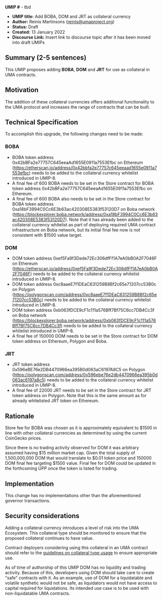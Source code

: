 **UMIP #** - tbd

- **UMIP title:** Add BOBA, DOM and JRT as collateral currency 
- **Author:** Reinis Martinsons (reinis@umaproject.org)
- **Status:** Draft
- **Created:** 13 January 2022
- **Discourse Link:** Insert link to discourse topic after it has been moved into draft UMIPs

## Summary (2-5 sentences)

This UMIP proposes adding **BOBA**, **DOM** and **JRT** for use as collateral in UMA contracts.

## Motivation

The addition of these collateral currencies offers additional functionality to the UMA protocol and increases the range of contracts that can be built.

## Technical Specification

To accomplish this upgrade, the following changes need to be made:

### BOBA

- BOBA token address 0x42bBFa2e77757C645eeaAd1655E0911a7553Efbc on Ethereum (https://etherscan.io/address/0x42bbfa2e77757c645eeaad1655e0911a7553efbc) needs to be added to the collateral currency whitelist introduced in UMIP-8.
- A final fee of 600 BOBA needs to be set in the Store contract for BOBA token address 0x42bBFa2e77757C645eeaAd1655E0911a7553Efbc on Ethereum.
- A final fee of 600 BOBA also needs to be set in the Store contract for BOBA token address 0xa18bF3994C0Cc6E3b63ac420308E5383f53120D7 on Boba network (https://blockexplorer.boba.network/address/0xa18bF3994C0Cc6E3b63ac420308E5383f53120D7). Note that it has already been added to the collateral currency whitelist as part of deploying required UMA contract infrastructure on Boba network, but its initial final fee now is not consistent with $1500 value target.

### DOM

- DOM token address 0xef5Fa9f3Dede72Ec306dfFf1A7eA0bB0A2F7046F on Ethereum (https://etherscan.io/address/0xef5Fa9f3Dede72Ec306dfFf1A7eA0bB0A2F7046F) needs to be added to the collateral currency whitelist introduced in UMIP-8.
- DOM token address 0xc8aaeE7f1DEaC631259B8Bf2c65e71207cc53B0c on Polygon (https://polygonscan.com/address/0xc8aaeE7f1DEaC631259B8Bf2c65e71207cc53B0c) needs to be added to the collateral currency whitelist introduced in UMIP-8.
- DOM token address 0xb063fDCE9cF1c111a576Bff7Bf75C6cc7DB4Cc3f on Boba network (https://blockexplorer.boba.network/address/0xb063fDCE9cF1c111a576Bff7Bf75C6cc7DB4Cc3f) needs to be added to the collateral currency whitelist introduced in UMIP-8.
- A final fee of 150000 DOM needs to be set in the Store contract for DOM token address on Ethereum, Polygon and Boba.

### JRT

- JRT token address 0x596eBE76e2DB4470966ea395B0d063aC6197A8C5 on Polygon (https://polygonscan.com/address/0x596ebe76e2db4470966ea395b0d063ac6197a8c5) needs to be added to the collateral currency whitelist introduced in UMIP-8.
- A final fee of 22000 JRT needs to be set in the Store contract for JRT token address on Polygon. Note that this is the same amount as for already whitelisted JRT token on Ethereum.

## Rationale

Store fee for BOBA was chosen as it is approximately equivalent to $1500 in line with other collateral currencies as determined by using the current CoinGecko prices.

Since there is no trading activity observed for DOM it was arbitrary assumed having $15 million market cap. Given the total supply of 1,500,000,000 DOM that would translate to $0.01 token price and 150000 DOM final fee targeting $1500 value. Final fee for DOM could be updated in the forthcoming UPP once the token is listed for trading.

## Implementation


This change has no implementations other than the aforementioned governor transactions.

## Security considerations

Adding a collateral currency introduces a level of risk into the UMA Ecosystem.  This collateral type should be monitored to ensure that the proposed collateral continues to have value.

Contract deployers considering using this collateral in an UMA contract should refer to the [guidelines on collateral type usage](https://docs.umaproject.org/uma-tokenholders/guidence-on-collateral-currency-addition) to ensure appropriate use.

As of time of authorship of this UMIP DOM has no liquidity and trading activity. Because of this, developers using DOM should take care to create "safe" contracts with it. As an example, use of DOM for a liquidatable and volatile synthetic would not be safe, as liquidators would not have access to capital required for liquidations. Its intended use case is to be used with non-liquidatable UMA contracts.


